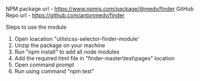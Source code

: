 NPM package url - https://www.npmjs.com/package/@medv/finder
GitHub Repo url  - https://github.com/antonmedv/finder

Steps to use the module
1. Open loacation "utils\css-selector-finder-module' 
2. Unzip the package on your machine
3. Run "npm install" to add all node modules
4. Add the required html file in "finder-master\test\pages" location
5. Open command prompt
6. Run using command "npm test"


